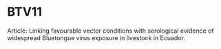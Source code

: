 # BTV11
Article: Linking favourable vector conditions with serological evidence of widespread Bluetongue virus exposure in livestock in Ecuador.

